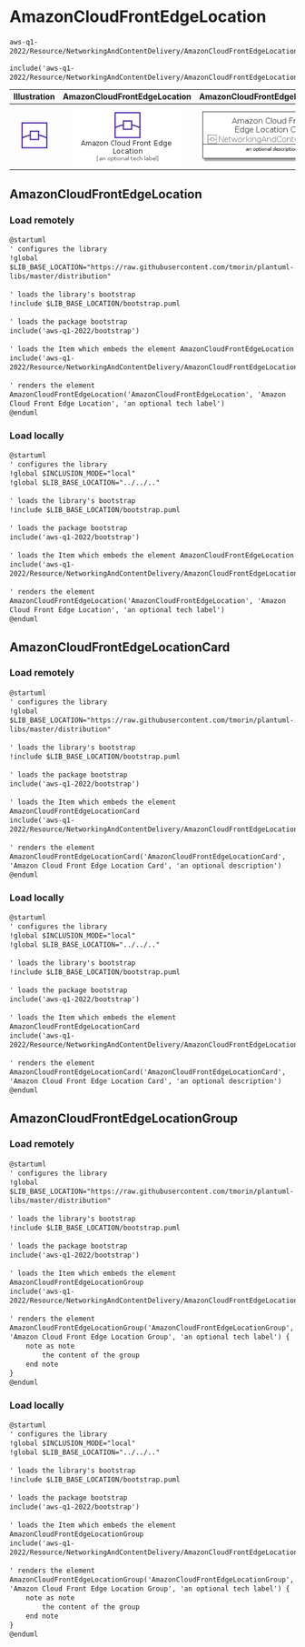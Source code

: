 # AmazonCloudFrontEdgeLocation


```text
aws-q1-2022/Resource/NetworkingAndContentDelivery/AmazonCloudFrontEdgeLocation
```

```text
include('aws-q1-2022/Resource/NetworkingAndContentDelivery/AmazonCloudFrontEdgeLocation')
```



| Illustration | AmazonCloudFrontEdgeLocation | AmazonCloudFrontEdgeLocationCard | AmazonCloudFrontEdgeLocationGroup |
| :---: | :---: | :---: | :---: |
| ![illustration for Illustration](../../../aws-q1-2022/Resource/NetworkingAndContentDelivery/AmazonCloudFrontEdgeLocation.png) | ![illustration for AmazonCloudFrontEdgeLocation](../../../aws-q1-2022/Resource/NetworkingAndContentDelivery/AmazonCloudFrontEdgeLocation.Local.png) | ![illustration for AmazonCloudFrontEdgeLocationCard](../../../aws-q1-2022/Resource/NetworkingAndContentDelivery/AmazonCloudFrontEdgeLocationCard.Local.png) | ![illustration for AmazonCloudFrontEdgeLocationGroup](../../../aws-q1-2022/Resource/NetworkingAndContentDelivery/AmazonCloudFrontEdgeLocationGroup.Local.png) |




## AmazonCloudFrontEdgeLocation

### Load remotely
```plantuml
@startuml
' configures the library
!global $LIB_BASE_LOCATION="https://raw.githubusercontent.com/tmorin/plantuml-libs/master/distribution"

' loads the library's bootstrap
!include $LIB_BASE_LOCATION/bootstrap.puml

' loads the package bootstrap
include('aws-q1-2022/bootstrap')

' loads the Item which embeds the element AmazonCloudFrontEdgeLocation
include('aws-q1-2022/Resource/NetworkingAndContentDelivery/AmazonCloudFrontEdgeLocation')

' renders the element
AmazonCloudFrontEdgeLocation('AmazonCloudFrontEdgeLocation', 'Amazon Cloud Front Edge Location', 'an optional tech label')
@enduml
```

### Load locally
```plantuml
@startuml
' configures the library
!global $INCLUSION_MODE="local"
!global $LIB_BASE_LOCATION="../../.."

' loads the library's bootstrap
!include $LIB_BASE_LOCATION/bootstrap.puml

' loads the package bootstrap
include('aws-q1-2022/bootstrap')

' loads the Item which embeds the element AmazonCloudFrontEdgeLocation
include('aws-q1-2022/Resource/NetworkingAndContentDelivery/AmazonCloudFrontEdgeLocation')

' renders the element
AmazonCloudFrontEdgeLocation('AmazonCloudFrontEdgeLocation', 'Amazon Cloud Front Edge Location', 'an optional tech label')
@enduml
```

## AmazonCloudFrontEdgeLocationCard

### Load remotely
```plantuml
@startuml
' configures the library
!global $LIB_BASE_LOCATION="https://raw.githubusercontent.com/tmorin/plantuml-libs/master/distribution"

' loads the library's bootstrap
!include $LIB_BASE_LOCATION/bootstrap.puml

' loads the package bootstrap
include('aws-q1-2022/bootstrap')

' loads the Item which embeds the element AmazonCloudFrontEdgeLocationCard
include('aws-q1-2022/Resource/NetworkingAndContentDelivery/AmazonCloudFrontEdgeLocation')

' renders the element
AmazonCloudFrontEdgeLocationCard('AmazonCloudFrontEdgeLocationCard', 'Amazon Cloud Front Edge Location Card', 'an optional description')
@enduml
```

### Load locally
```plantuml
@startuml
' configures the library
!global $INCLUSION_MODE="local"
!global $LIB_BASE_LOCATION="../../.."

' loads the library's bootstrap
!include $LIB_BASE_LOCATION/bootstrap.puml

' loads the package bootstrap
include('aws-q1-2022/bootstrap')

' loads the Item which embeds the element AmazonCloudFrontEdgeLocationCard
include('aws-q1-2022/Resource/NetworkingAndContentDelivery/AmazonCloudFrontEdgeLocation')

' renders the element
AmazonCloudFrontEdgeLocationCard('AmazonCloudFrontEdgeLocationCard', 'Amazon Cloud Front Edge Location Card', 'an optional description')
@enduml
```

## AmazonCloudFrontEdgeLocationGroup

### Load remotely
```plantuml
@startuml
' configures the library
!global $LIB_BASE_LOCATION="https://raw.githubusercontent.com/tmorin/plantuml-libs/master/distribution"

' loads the library's bootstrap
!include $LIB_BASE_LOCATION/bootstrap.puml

' loads the package bootstrap
include('aws-q1-2022/bootstrap')

' loads the Item which embeds the element AmazonCloudFrontEdgeLocationGroup
include('aws-q1-2022/Resource/NetworkingAndContentDelivery/AmazonCloudFrontEdgeLocation')

' renders the element
AmazonCloudFrontEdgeLocationGroup('AmazonCloudFrontEdgeLocationGroup', 'Amazon Cloud Front Edge Location Group', 'an optional tech label') {
    note as note
        the content of the group
    end note
}
@enduml
```

### Load locally
```plantuml
@startuml
' configures the library
!global $INCLUSION_MODE="local"
!global $LIB_BASE_LOCATION="../../.."

' loads the library's bootstrap
!include $LIB_BASE_LOCATION/bootstrap.puml

' loads the package bootstrap
include('aws-q1-2022/bootstrap')

' loads the Item which embeds the element AmazonCloudFrontEdgeLocationGroup
include('aws-q1-2022/Resource/NetworkingAndContentDelivery/AmazonCloudFrontEdgeLocation')

' renders the element
AmazonCloudFrontEdgeLocationGroup('AmazonCloudFrontEdgeLocationGroup', 'Amazon Cloud Front Edge Location Group', 'an optional tech label') {
    note as note
        the content of the group
    end note
}
@enduml
```

